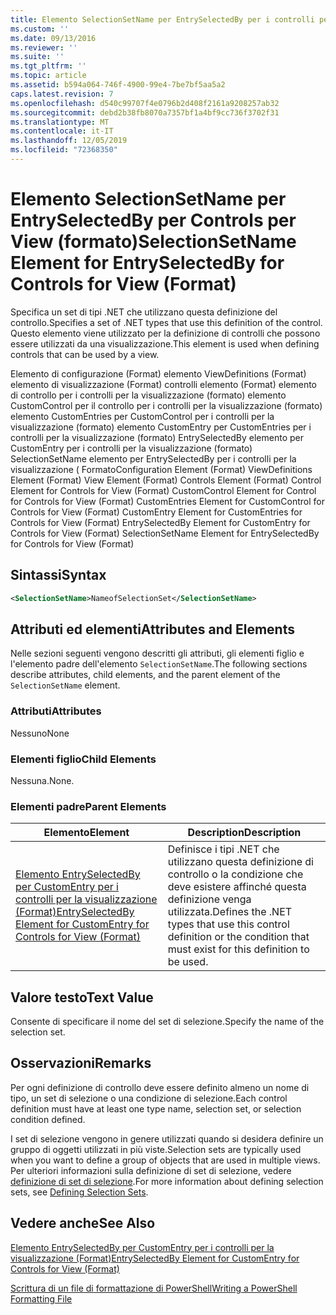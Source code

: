 ```yaml
---
title: Elemento SelectionSetName per EntrySelectedBy per i controlli per la visualizzazione (Format) | Microsoft Docs
ms.custom: ''
ms.date: 09/13/2016
ms.reviewer: ''
ms.suite: ''
ms.tgt_pltfrm: ''
ms.topic: article
ms.assetid: b594a064-746f-4900-99e4-7be7bf5aa5a2
caps.latest.revision: 7
ms.openlocfilehash: d540c99707f4e0796b2d408f2161a9208257ab32
ms.sourcegitcommit: debd2b38fb8070a7357bf1a4bf9cc736f3702f31
ms.translationtype: MT
ms.contentlocale: it-IT
ms.lasthandoff: 12/05/2019
ms.locfileid: "72368350"
---
```

# <a name="selectionsetname-element-for-entryselectedby-for-controls-for-view-format"></a><span data-ttu-id="00779-102">Elemento SelectionSetName per EntrySelectedBy per Controls per View (formato)</span><span class="sxs-lookup"><span data-stu-id="00779-102">SelectionSetName Element for EntrySelectedBy for Controls for View (Format)</span></span>

<span data-ttu-id="00779-103">Specifica un set di tipi .NET che utilizzano questa definizione del controllo.</span><span class="sxs-lookup"><span data-stu-id="00779-103">Specifies a set of .NET types that use this definition of the control.</span></span> <span data-ttu-id="00779-104">Questo elemento viene utilizzato per la definizione di controlli che possono essere utilizzati da una visualizzazione.</span><span class="sxs-lookup"><span data-stu-id="00779-104">This element is used when defining controls that can be used by a view.</span></span>

<span data-ttu-id="00779-105">Elemento di configurazione (Format) elemento ViewDefinitions (Format) elemento di visualizzazione (Format) controlli elemento (Format) elemento di controllo per i controlli per la visualizzazione (formato) elemento CustomControl per il controllo per i controlli per la visualizzazione (formato) elemento CustomEntries per CustomControl per i controlli per la visualizzazione (formato) elemento CustomEntry per CustomEntries per i controlli per la visualizzazione (formato) EntrySelectedBy elemento per CustomEntry per i controlli per la visualizzazione (formato) SelectionSetName elemento per EntrySelectedBy per i controlli per la visualizzazione ( Formato</span><span class="sxs-lookup"><span data-stu-id="00779-105">Configuration Element (Format) ViewDefinitions Element (Format) View Element (Format) Controls Element (Format) Control Element for Controls for View (Format) CustomControl Element for Control for Controls for View (Format) CustomEntries Element for CustomControl for Controls for View (Format) CustomEntry Element for CustomEntries for Controls for View (Format) EntrySelectedBy Element for CustomEntry for Controls for View (Format) SelectionSetName Element for EntrySelectedBy for Controls for View (Format)</span></span>

## <a name="syntax"></a><span data-ttu-id="00779-106">Sintassi</span><span class="sxs-lookup"><span data-stu-id="00779-106">Syntax</span></span>

```xml
<SelectionSetName>NameofSelectionSet</SelectionSetName>

```

## <a name="attributes-and-elements"></a><span data-ttu-id="00779-107">Attributi ed elementi</span><span class="sxs-lookup"><span data-stu-id="00779-107">Attributes and Elements</span></span>

<span data-ttu-id="00779-108">Nelle sezioni seguenti vengono descritti gli attributi, gli elementi figlio e l'elemento padre dell'elemento `SelectionSetName`.</span><span class="sxs-lookup"><span data-stu-id="00779-108">The following sections describe attributes, child elements, and the parent element of the `SelectionSetName` element.</span></span>

### <a name="attributes"></a><span data-ttu-id="00779-109">Attributi</span><span class="sxs-lookup"><span data-stu-id="00779-109">Attributes</span></span>

<span data-ttu-id="00779-110">Nessuno</span><span class="sxs-lookup"><span data-stu-id="00779-110">None</span></span>

### <a name="child-elements"></a><span data-ttu-id="00779-111">Elementi figlio</span><span class="sxs-lookup"><span data-stu-id="00779-111">Child Elements</span></span>

<span data-ttu-id="00779-112">Nessuna.</span><span class="sxs-lookup"><span data-stu-id="00779-112">None.</span></span>

### <a name="parent-elements"></a><span data-ttu-id="00779-113">Elementi padre</span><span class="sxs-lookup"><span data-stu-id="00779-113">Parent Elements</span></span>

|<span data-ttu-id="00779-114">Elemento</span><span class="sxs-lookup"><span data-stu-id="00779-114">Element</span></span>|<span data-ttu-id="00779-115">Description</span><span class="sxs-lookup"><span data-stu-id="00779-115">Description</span></span>|
|-------------|-----------------|
|[<span data-ttu-id="00779-116">Elemento EntrySelectedBy per CustomEntry per i controlli per la visualizzazione (Format)</span><span class="sxs-lookup"><span data-stu-id="00779-116">EntrySelectedBy Element for CustomEntry for Controls for View (Format)</span></span>](./entryselectedby-element-for-customentry-for-controls-for-view-format.md)|<span data-ttu-id="00779-117">Definisce i tipi .NET che utilizzano questa definizione di controllo o la condizione che deve esistere affinché questa definizione venga utilizzata.</span><span class="sxs-lookup"><span data-stu-id="00779-117">Defines the .NET types that use this control definition or the condition that must exist for this definition to be used.</span></span>|

## <a name="text-value"></a><span data-ttu-id="00779-118">Valore testo</span><span class="sxs-lookup"><span data-stu-id="00779-118">Text Value</span></span>

<span data-ttu-id="00779-119">Consente di specificare il nome del set di selezione.</span><span class="sxs-lookup"><span data-stu-id="00779-119">Specify the name of the selection set.</span></span>

## <a name="remarks"></a><span data-ttu-id="00779-120">Osservazioni</span><span class="sxs-lookup"><span data-stu-id="00779-120">Remarks</span></span>

<span data-ttu-id="00779-121">Per ogni definizione di controllo deve essere definito almeno un nome di tipo, un set di selezione o una condizione di selezione.</span><span class="sxs-lookup"><span data-stu-id="00779-121">Each control definition must have at least one type name, selection set, or selection condition defined.</span></span>

<span data-ttu-id="00779-122">I set di selezione vengono in genere utilizzati quando si desidera definire un gruppo di oggetti utilizzati in più viste.</span><span class="sxs-lookup"><span data-stu-id="00779-122">Selection sets are typically used when you want to define a group of objects that are used in multiple views.</span></span> <span data-ttu-id="00779-123">Per ulteriori informazioni sulla definizione di set di selezione, vedere [definizione di set di selezione](./defining-selection-sets.md).</span><span class="sxs-lookup"><span data-stu-id="00779-123">For more information about defining selection sets, see [Defining Selection Sets](./defining-selection-sets.md).</span></span>

## <a name="see-also"></a><span data-ttu-id="00779-124">Vedere anche</span><span class="sxs-lookup"><span data-stu-id="00779-124">See Also</span></span>

[<span data-ttu-id="00779-125">Elemento EntrySelectedBy per CustomEntry per i controlli per la visualizzazione (Format)</span><span class="sxs-lookup"><span data-stu-id="00779-125">EntrySelectedBy Element for CustomEntry for Controls for View (Format)</span></span>](./entryselectedby-element-for-customentry-for-controls-for-view-format.md)

[<span data-ttu-id="00779-126">Scrittura di un file di formattazione di PowerShell</span><span class="sxs-lookup"><span data-stu-id="00779-126">Writing a PowerShell Formatting File</span></span>](./writing-a-powershell-formatting-file.md)
